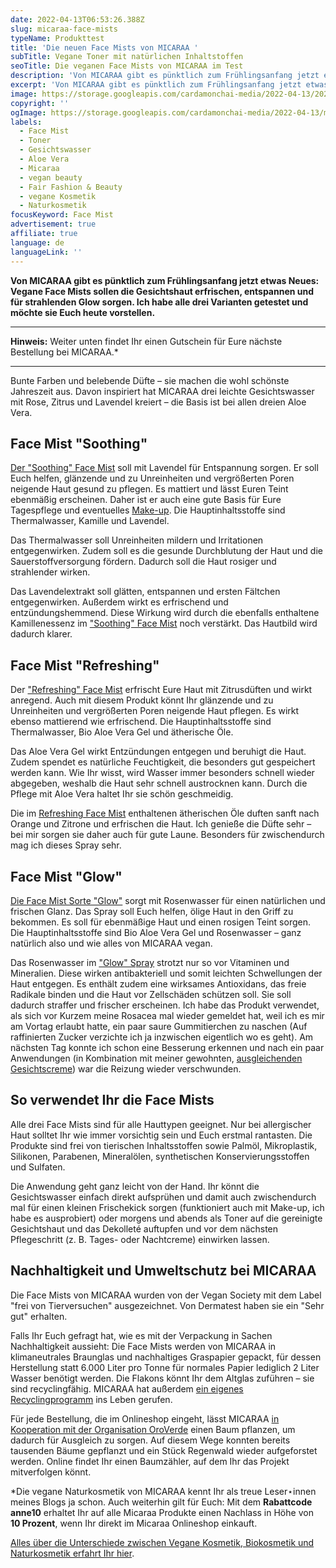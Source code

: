 ```yaml
---
date: 2022-04-13T06:53:26.388Z
slug: micaraa-face-mists
typeName: Produkttest
title: 'Die neuen Face Mists von MICARAA '
subTitle: Vegane Toner mit natürlichen Inhaltstoffen
seoTitle: Die veganen Face Mists von MICARAA im Test
description: 'Von MICARAA gibt es pünktlich zum Frühlingsanfang jetzt etwas Neues: Vegane Face Mists sollen die Gesichtshaut erfrischen, entspannen und für strahlenden Glow sorgen. '
excerpt: 'Von MICARAA gibt es pünktlich zum Frühlingsanfang jetzt etwas Neues: Vegane Face Mists sollen die Gesichtshaut erfrischen, entspannen und für strahlenden Glow sorgen. Ich habe alle drei Varianten getestet und möchte sie Euch heute vorstellen.'
image: https://storage.googleapis.com/cardamonchai-media/2022-04-13/2022-03-20-anne-22-jpg-imagine-e8f8f8_6e98aa_2048_1536/640.webp
copyright: ''
ogImage: https://storage.googleapis.com/cardamonchai-media/2022-04-13/micaraa-face-mist-fb-jpg-imagine-e8f8f8_6c8c9d_1200_628/640.webp
labels:
  - Face Mist
  - Toner
  - Gesichtswasser
  - Aloe Vera
  - Micaraa
  - vegan beauty
  - Fair Fashion & Beauty
  - vegane Kosmetik
  - Naturkosmetik
focusKeyword: Face Mist
advertisement: true
affiliate: true
language: de
languageLink: ''
---
```


**Von MICARAA gibt es pünktlich zum Frühlingsanfang jetzt etwas Neues: Vegane Face Mists sollen die Gesichtshaut erfrischen, entspannen und für strahlenden Glow sorgen. Ich habe alle drei Varianten getestet und möchte sie Euch heute vorstellen.**

---

**Hinweis:** Weiter unten findet Ihr einen Gutschein für Eure nächste Bestellung bei MICARAA.\*

---

Bunte Farben und belebende Düfte – sie machen die wohl schönste Jahreszeit aus. Davon inspiriert hat MICARAA drei leichte Gesichtswasser mit Rose, Zitrus und Lavendel kreiert – die Basis ist bei allen dreien Aloe Vera.

## Face Mist "Soothing"

[Der "Soothing" Face Mist](https://tidd.ly/3JBe0tT) soll mit Lavendel für Entspannung sorgen. Er soll Euch helfen, glänzende und zu Unreinheiten und vergrößerten Poren neigende Haut gesund zu pflegen. Es mattiert und lässt Euren Teint ebenmäßig erscheinen. Daher ist er auch eine gute Basis für Eure Tagespflege und eventuelles [Make-up](/2018/07/make-up-fasten/). Die Hauptinhaltsstoffe sind Thermalwasser, Kamille und Lavendel.

Das Thermalwasser soll Unreinheiten mildern und Irritationen entgegenwirken. Zudem soll es die gesunde Durchblutung der Haut und die Sauerstoffversorgung fördern. Dadurch soll die Haut rosiger und strahlender wirken.

Das Lavendelextrakt soll glätten, entspannen und ersten Fältchen entgegenwirken. Außerdem wirkt es erfrischend und entzündungshemmend. Diese Wirkung wird durch die ebenfalls enthaltene Kamillenessenz im ["Soothing" Face Mist](https://tidd.ly/3JBe0tT) noch verstärkt. Das Hautbild wird dadurch klarer.

## Face Mist "Refreshing"

Der ["Refreshing" Face Mist](https://tidd.ly/3uAGOi2) erfrischt Eure Haut mit Zitrusdüften und wirkt anregend. Auch mit diesem Produkt könnt Ihr glänzende und zu Unreinheiten und vergrößerten Poren neigende Haut pflegen. Es wirkt ebenso mattierend wie erfrischend. Die Hauptinhaltsstoffe sind Thermalwasser, Bio Aloe Vera Gel und ätherische Öle.

Das Aloe Vera Gel wirkt Entzündungen entgegen und beruhigt die Haut. Zudem spendet es natürliche Feuchtigkeit, die besonders gut gespeichert werden kann. Wie Ihr wisst, wird Wasser immer besonders schnell wieder abgegeben, weshalb die Haut sehr schnell austrocknen kann. Durch die Pflege mit Aloe Vera haltet Ihr sie schön geschmeidig.

Die im [Refreshing Face Mist](https://tidd.ly/3uAGOi2) enthaltenen ätherischen Öle duften sanft nach Orange und Zitrone und erfrischen die Haut. Ich genieße die Düfte sehr – bei mir sorgen sie daher auch für gute Laune. Besonders für zwischendurch mag ich dieses Spray sehr.

## Face Mist "Glow"

[Die Face Mist Sorte "Glow"](https://tidd.ly/37DGaqP) sorgt mit Rosenwasser für einen natürlichen und frischen Glanz. Das Spray soll Euch helfen, ölige Haut in den Griff zu bekommen. Es soll für ebenmäßige Haut und einen rosigen Teint sorgen. Die Hauptinhaltsstoffe sind Bio Aloe Vera Gel und Rosenwasser – ganz natürlich also und wie alles von MICARAA vegan.

Das Rosenwasser im ["Glow" Spray](https://tidd.ly/37DGaqP) strotzt nur so vor Vitaminen und Mineralien. Diese wirken antibakteriell und somit leichten Schwellungen der Haut entgegen. Es enthält zudem eine wirksames Antioxidans, das freie Radikale binden und die Haut vor Zellschäden schützen soll. Sie soll dadurch straffer und frischer erscheinen. Ich habe das Produkt verwendet, als sich vor Kurzem meine Rosacea mal wieder gemeldet hat, weil ich es mir am Vortag erlaubt hatte, ein paar saure Gummitierchen zu naschen (Auf raffinierten Zucker verzichte ich ja inzwischen eigentlich wo es geht). Am nächsten Tag konnte ich schon eine Besserung erkennen und nach ein paar Anwendungen (in Kombination mit meiner gewohnten, [ausgleichenden Gesichtscreme](https://tidd.ly/3JwVZNh)) war die Reizung wieder verschwunden.

<Gallery name="micaraa-face-mist-1" />

## So verwendet Ihr die Face Mists

Alle drei Face Mists sind für alle Hauttypen geeignet. Nur bei allergischer Haut solltet Ihr wie immer vorsichtig sein und Euch erstmal rantasten. Die Produkte sind frei von tierischen Inhaltsstoffen sowie Palmöl, Mikroplastik, Silikonen, Parabenen, Mineralölen, synthetischen Konservierungsstoffen und Sulfaten.

Die Anwendung geht ganz leicht von der Hand. Ihr könnt die Gesichtswasser einfach direkt aufsprühen und damit auch zwischendurch mal für einen kleinen Frischekick sorgen (funktioniert auch mit Make-up, ich habe es ausprobiert) oder morgens und abends als Toner auf die gereinigte Gesichtshaut und das Dekolleté auftupfen und vor dem nächsten Pflegeschritt (z. B. Tages- oder Nachtcreme) einwirken lassen.

## Nachhaltigkeit und Umweltschutz bei MICARAA

Die Face Mists von MICARAA wurden von der Vegan Society mit dem Label "frei von Tierversuchen" ausgezeichnet. Von Dermatest haben sie ein "Sehr gut" erhalten.

Falls Ihr Euch gefragt hat, wie es mit der Verpackung in Sachen Nachhaltigkeit aussieht: Die Face Mists werden von MICARAA in klimaneutrales Braunglas und nachhaltiges Graspapier gepackt, für dessen Herstellung statt 6.000 Liter pro Tonne für normales Papier lediglich 2 Liter Wasser benötigt werden. Die Flakons könnt Ihr dem Altglas zuführen – sie sind recyclingfähig. MICARAA hat außerdem [ein eigenes Recyclingprogramm](https://tidd.ly/3qBWW15) ins Leben gerufen.

Für jede Bestellung, die im Onlineshop eingeht, lässt MICARAA [in Kooperation mit der Organisation OroVerde](https://tidd.ly/3xmLKca) einen Baum pflanzen, um dadurch für Ausgleich zu sorgen. Auf diesem Wege konnten bereits tausenden Bäume gepflanzt und ein Stück Regenwald wieder aufgeforstet werden. Online findet Ihr einen Baumzähler, auf dem Ihr das Projekt mitverfolgen könnt.

\*Die vegane Naturkosmetik von MICARAA kennt Ihr als treue Leser⋆innen meines Blogs ja schon. Auch weiterhin gilt für Euch: Mit dem **Rabattcode anne10** erhaltet Ihr auf alle Micaraa Produkte einen Nachlass in Höhe von **10 Prozent**, wenn Ihr direkt im Micaraa Onlineshop einkauft.

[Alles über die Unterschiede zwischen Vegane Kosmetik, Biokosmetik und Naturkosmetik erfahrt Ihr hier](/2018/03/vegane-kosmetik-und-naturkosmetik/).

<Gallery name="micaraa-face-mist-1" />

